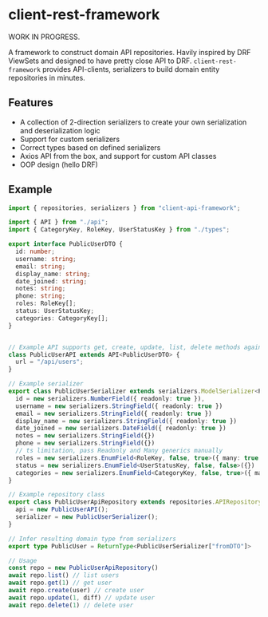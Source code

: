 # client-rest-framework

WORK IN PROGRESS.

A framework to construct domain API repositories. Havily inspired by DRF ViewSets
and designed to have pretty close API to DRF. `client-rest-framework` provides
API-clients, serializers to build domain entity repositories in minutes.

## Features

- A collection of 2-direction serializers to create your own serialization
  and deserialization logic
- Support for custom serializers
- Correct types based on defined serializers
- Axios API from the box, and support for custom API classes
- OOP design (hello DRF)

## Example

```ts
import { repositories, serializers } from "client-api-framework";

import { API } from "./api";
import { CategoryKey, RoleKey, UserStatusKey } from "./types";

export interface PublicUserDTO {
  id: number;
  username: string;
  email: string;
  display_name: string;
  date_joined: string;
  notes: string;
  phone: string;
  roles: RoleKey[];
  status: UserStatusKey;
  categories: CategoryKey[];
}


// Example API supports get, create, update, list, delete methods against given URL
class PublicUserAPI extends API<PublicUserDTO> {
  url = "/api/users";
}

// Example serializer
export class PublicUserSerializer extends serializers.ModelSerializer<PublicUserDTO> {
  id = new serializers.NumberField({ readonly: true }),
  username = new serializers.StringField({ readonly: true })
  email = new serializers.StringField({ readonly: true })
  display_name = new serializers.StringField({ readonly: true })
  date_joined = new serializers.DateField({ readonly: true })
  notes = new serializers.StringField({})
  phone = new serializers.StringField({})
  // ts limitation, pass Readonly and Many generics manually
  roles = new serializers.EnumField<RoleKey, false, true>({ many: true })
  status = new serializers.EnumField<UserStatusKey, false, false>({})
  categories = new serializers.EnumField<CategoryKey, false, true>({ many: true })
}

// Example repository class
export class PublicUserApiRepository extends repositories.APIRepository<PublicUserDTO> {
  api = new PublicUserAPI();
  serializer = new PublicUserSerializer();
}

// Infer resulting domain type from serializers
export type PublicUser = ReturnType<PublicUserSerializer["fromDTO"]>

// Usage
const repo = new PublicUserApiRepository()
await repo.list() // list users
await repo.get(1) // get user
await repo.create(user) // create user
await repo.update(1, diff) // update user
await repo.delete(1) // delete user

```
